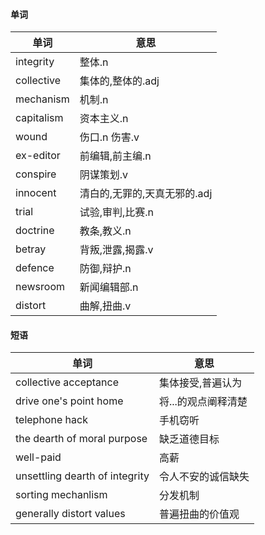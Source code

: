 #### 单词
|单词|意思|
|---|---|
|integrity|整体.n|
|collective|集体的,整体的.adj|
|mechanism|机制.n|
|capitalism|资本主义.n|
|wound|伤口.n 伤害.v|
|ex-editor|前编辑,前主编.n|
|conspire|阴谋策划.v|
|innocent|清白的,无罪的,天真无邪的.adj|
|trial|试验,审判,比赛.n|
|doctrine|教条,教义.n|
|betray|背叛,泄露,揭露.v|
|defence|防御,辩护.n|
|newsroom|新闻编辑部.n|
|distort|曲解,扭曲.v|

#### 短语
|单词|意思|
|---|---|
|collective acceptance|集体接受,普遍认为|
|drive one's point home|将...的观点阐释清楚|
|telephone hack|手机窃听|
|the dearth of moral purpose|缺乏道德目标|
|well-paid|高薪|
|unsettling dearth of integrity|令人不安的诚信缺失|
|sorting mechanlism|分发机制|
|generally distort values|普遍扭曲的价值观|